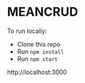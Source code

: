 # MEANCRUD



To run locally:

* Clone this repo
* Run `npm install`
* Run `npm start`

http://localhost:3000